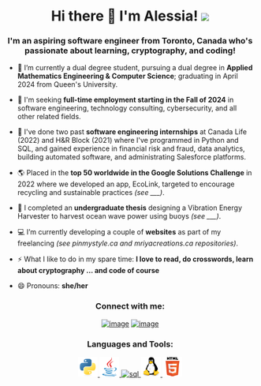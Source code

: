 <h1 align="center"> Hi there 👋 I'm Alessia! <img height="40" src="https://emoji.gg/assets/emoji/7333-parrotdance.gif"></h1>
<h3 align="center"> I'm an aspiring software engineer from Toronto, Canada who's passionate about learning, cryptography, and coding!</h3>

- 🌱 I’m currently a dual degree student, pursuing a dual degree in **Applied Mathematics Engineering & Computer Science**; graduating in April 2024 from Queen's University.

- 👔 I'm seeking **full-time employment starting in the Fall of 2024** in software engineering, technology consulting, cybersecurity, and all other related fields.

- 👯 I've done two past **software engineering internships** at Canada Life (2022) and H&R Block (2021) where I've programmed in Python and SQL, and gained experience in financial risk and fraud, data analytics, building automated software, and administrating Salesforce platforms.

- 🌎 Placed in the **top 50 worldwide in the Google Solutions Challenge** in 2022 where we developed an app, EcoLink, targeted to encourage recycling and sustainable practices *(see ___)*.

- 📝 I completed an **undergraduate thesis** designing a Vibration Energy Harvester to harvest ocean wave power using buoys *(see ___)*.

- 💻 I’m currently developing a couple of **websites** as part of my freelancing *(see pinmystyle.ca and mriyacreations.ca repositories)*.

- ⚡ What I like to do in my spare time: **I love to read, do crosswords, learn about cryptography ... and code of course**

- 😄 Pronouns: **she/her**

<h3 align="center">Connect with me:</h3>
<div align="center">

[![image](https://img.shields.io/badge/LinkedIn-0077B5?style=for-the-badge&logo=linkedin&logoColor=white)](https://www.linkedin.com/in/alessia-panzica/)
[![image](https://img.shields.io/badge/Gmail-D14836?style=for-the-badge&logo=gmail&logoColor=white)](mailto:alessia.panzica@gmail.com)
  
</div>

<h3 align="center">Languages and Tools:</h3>

<p align="center"> 
  <a href="https://www.python.org" target="_blank"> 
    <img src="https://raw.githubusercontent.com/devicons/devicon/master/icons/python/python-original.svg" alt="python" width="40" height="40"/> 
  </a>  
  <a href="https://www.java.com/en/" target="_blank"> 
    <img src="https://raw.githubusercontent.com/devicons/devicon/master/icons/java/java-original.svg" alt="java" width="40" height="40"/> 
  </a> 
    <a href="https://developer.mozilla.org/en-US/docs/Glossary/SQL" target="_blank"> 
    <img src="https://raw.githubusercontent.com/devicons/devicon/master/icons/sql-original.svg" alt="sql" width="40" height="40"/> 
  </a> 
  <a href="https://www.linux.org/" target="_blank"> 
    <img src="https://raw.githubusercontent.com/devicons/devicon/master/icons/linux/linux-original.svg" alt="linux" width="40" height="40"/> 
  </a> 
  <a href="https://www.w3.org/html/" target="_blank"> 
    <img src="https://raw.githubusercontent.com/devicons/devicon/master/icons/html5/html5-original-wordmark.svg" alt="html5" width="40" height="40"/> 
  </a>
</p>
